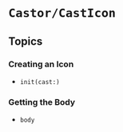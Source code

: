 # ``Castor/CastIcon``

## Topics

### Creating an Icon

- ``init(cast:)``

### Getting the Body

- ``body``
